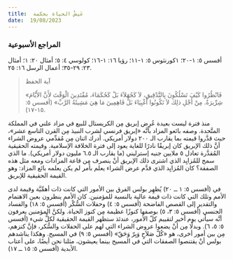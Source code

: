 ```yaml
---
title:  عَيشُ الحياة بحكمة
date:  19/08/2023
---
```


### المراجع الأسبوعية
 أفسس ٥: ١-٢٠؛ ١كورنثوس ٥: ١-١١؛ رؤيا ١٦: ١-١٦؛ كولوسي ٤: ٥؛ أمثال ٢٠: ١؛ أمثال ٢٣: ٢٩-٣٥؛ أعمال الرسل ١٦: ٢٥.

> <p>آية الحفظ</p>
> «فَانْظُرُوا كَيْفَ تَسْلُكُونَ بِالتَّدْقِيقِ، لاَ كَجُهَلاَءَ بَلْ كَحُكَمَاءَ، مُفْتَدِينَ الْوَقْتَ لأَنَّ الأَيَّامَ شِرِّيرَةٌ. مِنْ أَجْلِ ذلِكَ لاَ تَكُونُوا أَغْبِيَاءَ بَلْ فَاهِمِينَ مَا هِيَ مَشِيئَةُ الرَّبِّ» (أفسس ٥: ١٥-١٧).

منذ فترة ليست بعيدة عُرِض إبريق مِن الكريستال للبيع في مزاد علني في المملكة المتَّحدة. وصفه بائعو المزاد بأنَّه «إبريق فرنسي لشرب النبيذ مِن القرن التاسع عشر»، حيث قدَّروا قيمته بما يقارب الـ ٢٠٠ دولار أمريكي. أدرك اثنان مِن مُقدِّمي عروض الشراء أنَّ ذلك الإبريق كان إبريقًا نادرًا للغاية يعود إلى فترة الخلافة الإسلامية. وقيمته الحقيقية المُقدَّرة تعادل ٥ ملايين جنيه إسترليني (ما يقارب الـ ٦.٥ مليون دولار أمريكي). ما الذي سمح للمُزايِد الذي اشترى ذلك الإبريق أنْ ينصرف مِن قاعة المزادات ومعه مثل هذه الصفقة؟ كان المُزايِد الذي قدَّم عرض الشراء يعلم بأمر لم يكن يعلمه بائع المزاد: وهو القيمة الحقيقية للإبريق.

في (أفسس ٥: ١ ــ ٢٠) يُظهِر بولس الفرق بين الأمور التي كانت ذات أهمِّيَّة وقيمة لدى الأمم وتلك التي كانت ذات قيمة عالية بالنسبة للمؤمنين. كان الأمم ينظرون بعين الاهتمام والتقدير إلى القصص الفاضحة (أفسس ٥: ٤) وحفلات السُّكْر (أفسس ٥: ١٨) والفساد الجنسي (أفسس ٥: ٣، ٥) بوصفها كنوزًا عظيمة مِن كنوز الحياة. ولكنَّ المؤمنين يعرفون أنَّه سيأتي يوم أخير لتقييم كلّ الأمور، عندئذ ستظهر القيمة الحقيقية لكلُّ شيء (أفسس ٥: ٥، ٦). وبدلًا مِن أنْ يضعوا عروض الشراء التي لهم على الحفلات والسُّكر، فإنَّ كنزهم، مِن بين أمور أخرى، هو «كُلّ صَلاَحٍ وَبِرّ وَحَقّ» (أفسس ٥: ٩) في المسيح. وهكذا يناشدهم بولس أنْ يقتنصوا الصفقات التي في المسيح بينما يعيشون، مثلنا نحن أيضًا، على أعتاب الأبدية (أفسس ٥: ١٥ ــ ١٧).